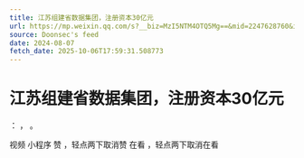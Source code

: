 ```yaml
---
title: 江苏组建省数据集团，注册资本30亿元
url: https://mp.weixin.qq.com/s?__biz=MzI5NTM4OTQ5Mg==&mid=2247628760&idx=2&sn=c842e2ecef24ec12fd0634df74ae1188
source: Doonsec's feed
date: 2024-08-07
fetch_date: 2025-10-06T17:59:31.508773
---
```


# 江苏组建省数据集团，注册资本30亿元

：
，
。

视频
小程序
赞
，轻点两下取消赞
在看
，轻点两下取消在看